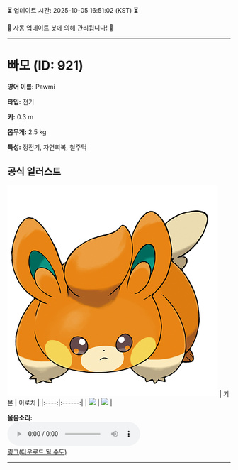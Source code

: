 
⏳ 업데이트 시간: 2025-10-05 16:51:02 (KST) ⏳

🤖 자동 업데이트 봇에 의해 관리됩니다! 🤖

---

# 빠모 (ID: 921)
**영어 이름:** Pawmi

**타입:** 전기

**키:** 0.3 m

**몸무게:** 2.5 kg

**특성:** 정전기, 자연회복, 철주먹

## 공식 일러스트
![](https://raw.githubusercontent.com/PokeAPI/sprites/master/sprites/pokemon/other/official-artwork/921.png)
| 기본 | 이로치 |
|:----:|:------:|
| <img src="http://play.pokemonshowdown.com/sprites/ani/pawmi.gif" width="200"> | <img src="http://play.pokemonshowdown.com/sprites/ani-shiny/pawmi.gif" width="200"> |

**울음소리:**<br><audio controls src="https://raw.githubusercontent.com/PokeAPI/cries/main/cries/pokemon/latest/921.ogg"></audio><br> [링크(다운로드 될 수도)](https://raw.githubusercontent.com/PokeAPI/cries/main/cries/pokemon/latest/921.ogg)


---
